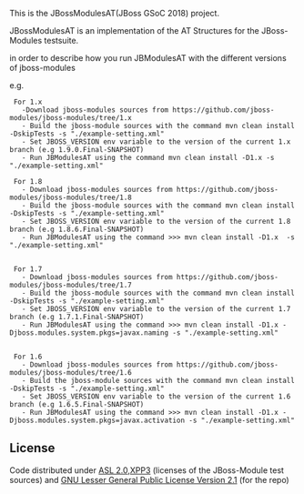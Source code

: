 This is the JBossModulesAT(JBoss GSoC 2018) project.

JBossModulesAT is an implementation of the AT Structures for the JBoss-Modules testsuite.

in order to describe how you run JBModulesAT with the different versions of jboss-modules

e.g.
 
     For 1.x
       -Download jboss-modules sources from https://github.com/jboss-modules/jboss-modules/tree/1.x
       - Build the jboss-module sources with the command mvn clean install -DskipTests -s "./example-setting.xml"
       - Set JBOSS_VERSION env variable to the version of the current 1.x branch (e.g 1.9.0.Final-SNAPSHOT)
       - Run JBModulesAT using the command mvn clean install -D1.x -s "./example-setting.xml"
    
     For 1.8
       - Download jboss-modules sources from https://github.com/jboss-modules/jboss-modules/tree/1.8
       - Build the jboss-module sources with the command mvn clean install -DskipTests -s "./example-setting.xml"
       - Set JBOSS_VERSION env variable to the version of the current 1.8 branch (e.g 1.8.6.Final-SNAPSHOT)
       - Run JBModulesAT using the command >>> mvn clean install -D1.x  -s "./example-setting.xml"


     For 1.7
       - Download jboss-modules sources from https://github.com/jboss-modules/jboss-modules/tree/1.7
       - Build the jboss-module sources with the command mvn clean install -DskipTests -s "./example-setting.xml"
       - Set JBOSS_VERSION env variable to the version of the current 1.7 branch (e.g 1.7.1.Final-SNAPSHOT)
       - Run JBModulesAT using the command >>> mvn clean install -D1.x -Djboss.modules.system.pkgs=javax.naming -s "./example-setting.xml" 
        
     
     For 1.6
       - Download jboss-modules sources from https://github.com/jboss-modules/jboss-modules/tree/1.6
       - Build the jboss-module sources with the command mvn clean install -DskipTests -s "./example-setting.xml"
       - Set JBOSS_VERSION env variable to the version of the current 1.6 branch (e.g 1.6.5.Final-SNAPSHOT)
       - Run JBModulesAT using the command >>> mvn clean install -D1.x -Djboss.modules.system.pkgs=javax.activation -s "./example-setting.xml" 
        
      

 

## License


Code distributed under [ASL 2.0](LICENSE.TXT),[XPP3](XPP3-LICENSE.TXT) (licenses of the JBoss-Module test sources) and [GNU Lesser General Public License Version 2.1](http://www.gnu.org/licenses/lgpl-2.1-standalone.html) (for the repo)

